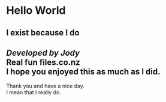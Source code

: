 # Hello World  
## I exist because I do  
*Developed by Jody*  
**Real fun files.co.nz**  
I hope you enjoyed this as much as I did.  
---   
Thank you and have a nice day.  
I mean that I really do.  



